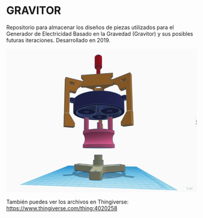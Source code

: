 # GRAVITOR

Repositorio para almacenar los diseños de piezas utilizados para el Generador de Electricidad Basado en la Gravedad (Gravitor) y sus posibles futuras iteraciones. Desarrollado en 2019. 

![Vista_en_Tinkercad](Ensamblaje1.jpg?raw=true "Ensamblaje")

También puedes ver los archivos en Thingiverse: https://www.thingiverse.com/thing:4020258
